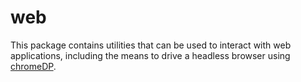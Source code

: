 # web

This package contains utilities that can be used to interact with web applications,
including the means to drive a headless browser using [chromeDP](https://github.com/chromedp/chromedp).
